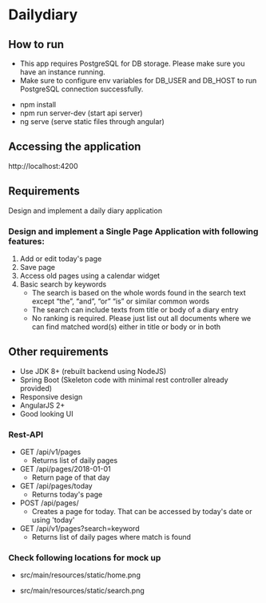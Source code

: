 # Dailydiary

## How to run
* This app requires PostgreSQL for DB storage. Please make sure you have an instance running.
* Make sure to configure env variables for DB_USER and DB_HOST to run PostgreSQL connection successfully.
- npm install
- npm run server-dev (start api server)
- ng serve (serve static files through angular)

## Accessing the application
http://localhost:4200 


## Requirements

Design and implement a daily diary application

### Design and implement a Single Page Application with following features:
1. Add or edit today's page
2. Save page
3. Access old pages using a calendar widget
4. Basic search by keywords
   - The search is based on the whole words found in the search text except “the”, “and”, “or” “is” or similar common words
   - The search can include texts from title or body of a diary entry
   - No ranking is required. Please just list out all documents where we can find matched word(s) either in title or body or in both

## Other requirements
* Use JDK 8+ (rebuilt backend using NodeJS)
* Spring Boot (Skeleton code with minimal rest controller already provided)
* Responsive design
* AngularJS 2+ 
* Good looking UI 

### Rest-API
* GET /api/v1/pages 
    - Returns list of daily pages
* GET /api/pages/2018-01-01 
    - Return page of that day
* GET /api/pages/today   
    - Returns today's page
* POST /api/pages/      
    - Creates a page for today. That can be accessed by today's date or using 'today'
* GET /api/v1/pages?search=keyword 
    - Returns list of daily pages where match is found

    
### Check following locations for mock up

* src/main/resources/static/home.png

* src/main/resources/static/search.png
